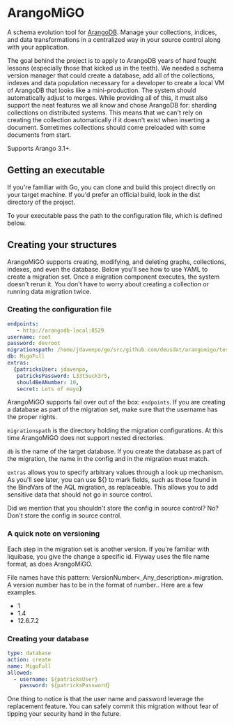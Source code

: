 # ArangoMiGO

A schema evolution tool for [ArangoDB](https://arangodb.com/). Manage your collections, indices, 
and data transformations in a centralized way in your source control along with your application.

The goal behind the project is to apply to ArangoDB years of hard fought lessons (especially those that kicked us in the teeth). We needed a schema version manager that could create a database, add all of the collections, indexes and data population necessary for a developer to create a local VM 
of ArangoDB that looks like a mini-production. The system should automatically adjust to merges. While providing all of this, it must also support the neat features we all know and chose ArangoDB for: 
sharding collections on distributed systems. This means that we can't rely on creating the collection automatically if it doesn't exist when inserting a document. Sometimes collections should come preloaded with some documents from start.

Supports Arango 3.1+.

## Getting an executable
If you're familiar with Go, you can clone and build this project directly on your target machine. If you'd prefer an official build, look in the dist directory of the project.

To your executable pass the path to the configuration file, which is defined below. 

## Creating your structures

ArangoMiGO supports creating, modifying, and deleting graphs, collections, indexes, and even the database. Below you'll see how to use YAML to create a migration set. Once a migration component executes, the system doesn't rerun it. You don't have to worry about creating a collection or running data migration twice.

### Creating the configuration file
```yaml
endpoints:
   - http://arangodb-local:8529
username: root
password: devroot
migrationspath: /home/jdavenpo/go/src/github.com/deusdat/arangomigo/testdata/complete
db: MigoFull
extras:
  {patricksUser: jdavenpo,
   patricksPassword: L33t5uck3r5,
   shouldBeANumber: 10,
   secret: Lots of mayo}

```
ArangoMiGO supports fail over out of the box: `endpoints`. If you are creating a database as part of the
migration set, make sure that the username has the proper rights. 

`migrationspath` is the directory holding
the migration configurations. At this time ArangoMiGO does not support nested directories. 

`db` is the name of the target database. If you create the database as part of the migration, the name in the config and in the migration must match.

`extras` allows you to specify arbitrary values through a look up mechanism. As you'll see later, you can use ${} to mark fields, such as those found in the BindVars of the AQL migration, as replaceable. This allows you to add sensitive data that should not go in source control.

Did we mention that you shouldn't store the config in source control? No? Don't store the config in source control.

### A quick note on versioning
Each step in the migration set is another version. If you're familiar with liquibase, you give the change a specific id. Flyway uses the file name format, as does ArangoMiGO. 

File names have this pattern: VersionNumber<_Any_description>.migration. A version number has to be in the format of number.<number>. Here are a few examples.
  * 1
  * 1.4
  * 12.6.7.2

### Creating your database
```yaml
type: database
action: create
name: MigoFull
allowed:
  - username: ${patricksUser}
    password: ${patricksPassword}

```

One thing to notice is that the user name and password leverage the replacement feature. You can safely commit this migration without fear of tipping your security hand in the future.